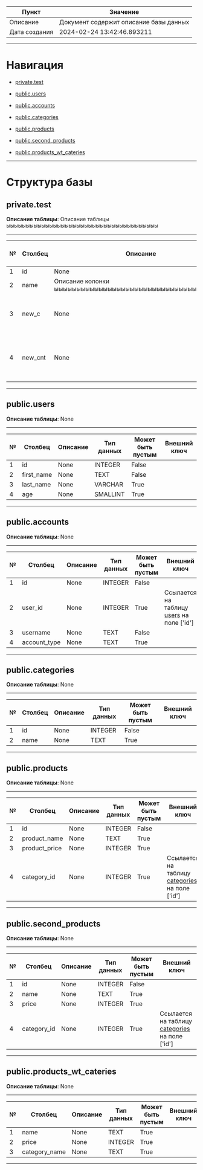 | Пункт         | Значение                               |
|---------------|----------------------------------------|
| Описание      | Документ содержит описание базы данных |
| Дата создания | 2024-02-24 13:42:46.893211                 |

****
# Навигация

- [private.test](#private.test)

- [public.users](#public.users)

- [public.accounts](#public.accounts)

- [public.categories](#public.categories)

- [public.products](#public.products)

- [public.second_products](#public.second_products)

- [public.products_wt_cateries](#public.products_wt_cateries)

****

# Структура базы

## <a id="test">private.test</a>
**Описание таблицы**:
Описание таблицы  ыыыыыыыыыыыыыыыыыыыыыыыыыыыыыыыыыыыыыыы
****
| № | Столбец | Описание | Тип данных | Может быть пустым | Внешний ключ |
|---|---------|----------|------------|-------------------|--------------|
|1|id|None|INTEGER|False||
|2|name|Описание колонки  ыыыыыыыыыыыыыыыыыыыыыыыыыыыыыыыыыыыыыыы|TEXT|True||
|3|new_c|None|INTEGER|True|Ссылается на таблицу [users](#users) на поле ['id'] |
|4|new_cnt|None|INTEGER|True|Ссылается на таблицу [accounts](#accounts) на поле ['id'] |

****

## <a id="users">public.users</a>
**Описание таблицы**:
None
****
| № | Столбец | Описание | Тип данных | Может быть пустым | Внешний ключ |
|---|---------|----------|------------|-------------------|--------------|
|1|id|None|INTEGER|False||
|2|first_name|None|TEXT|False||
|3|last_name|None|VARCHAR|True||
|4|age|None|SMALLINT|True||

****

## <a id="accounts">public.accounts</a>
**Описание таблицы**:
None
****
| № | Столбец | Описание | Тип данных | Может быть пустым | Внешний ключ |
|---|---------|----------|------------|-------------------|--------------|
|1|id|None|INTEGER|False||
|2|user_id|None|INTEGER|True|Ссылается на таблицу [users](#users) на поле ['id'] |
|3|username|None|TEXT|False||
|4|account_type|None|TEXT|True||

****

## <a id="categories">public.categories</a>
**Описание таблицы**:
None
****
| № | Столбец | Описание | Тип данных | Может быть пустым | Внешний ключ |
|---|---------|----------|------------|-------------------|--------------|
|1|id|None|INTEGER|False||
|2|name|None|TEXT|True||

****

## <a id="products">public.products</a>
**Описание таблицы**:
None
****
| № | Столбец | Описание | Тип данных | Может быть пустым | Внешний ключ |
|---|---------|----------|------------|-------------------|--------------|
|1|id|None|INTEGER|False||
|2|product_name|None|TEXT|True||
|3|product_price|None|INTEGER|True||
|4|category_id|None|INTEGER|True|Ссылается на таблицу [categories](#categories) на поле ['id'] |

****

## <a id="second_products">public.second_products</a>
**Описание таблицы**:
None
****
| № | Столбец | Описание | Тип данных | Может быть пустым | Внешний ключ |
|---|---------|----------|------------|-------------------|--------------|
|1|id|None|INTEGER|False||
|2|name|None|TEXT|True||
|3|price|None|INTEGER|True||
|4|category_id|None|INTEGER|True|Ссылается на таблицу [categories](#categories) на поле ['id'] |

****

## <a id="products_wt_cateries">public.products_wt_cateries</a>
**Описание таблицы**:
None
****
| № | Столбец | Описание | Тип данных | Может быть пустым | Внешний ключ |
|---|---------|----------|------------|-------------------|--------------|
|1|name|None|TEXT|True||
|2|price|None|INTEGER|True||
|3|category_name|None|TEXT|True||

****




